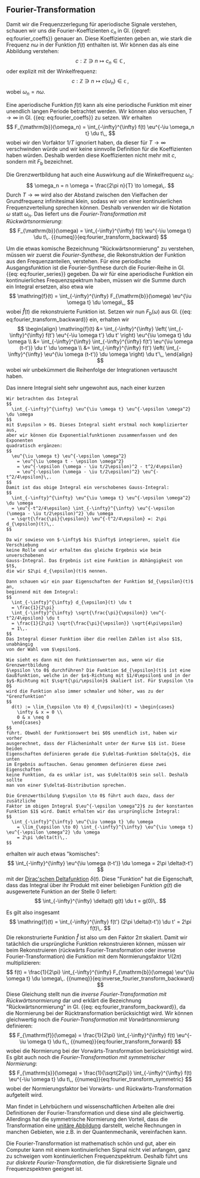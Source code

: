 ## Fourier-Transformation

Damit wir die Frequenzzerlegung für aperiodische Signale verstehen,
schauen wir uns die Fourier-Koeffizienten $c_n$ in 
Gl. {{eqref: eq:fourier_coeffs}} genauer an. Diese Koeffizienten geben an,
wie stark die Frequenz $n\omega$ in der Funktion $f(t)$ enthalten ist.
Wir können das als eine Abbildung verstehen:
$$
  c: \mathbb{Z} \ni n \mapsto c_n \in \mathbb{C}\,,
$$
oder explizit mit der Winkelfrequenz:
$$
  c: \mathbb{Z} \ni n \mapsto c(\omega_n) \in \mathbb{c}\,,
$$
wobei $\omega_n = n \omega$.

Eine aperiodische Funktion $f(t)$ kann als eine periodische Funktion
mit einer unendlich langen Periode betrachtet werden. Wir können also 
versuchen, $T \to \infty$ in Gl. {{eq: eq:fourier_coeffs}} zu setzen.
Wir erhalten
$$
  F_{\mathrm{b}}(\omega_n) = \int_{-\infty}^{\infty} f(t) \eu^{-\iu \omega_n t} \du t\,,
$$
wobei wir den Vorfaktor $1/T$ ignoriert haben, da dieser für $T \to \infty$
verschwinden würde und wir keine sinnvolle Definition für die Koeffizienten
haben würden. Deshalb werden diese Koeffizienten nicht mehr mit $c$, sondern
mit $F_{\mathrm{b}}$ bezeichnet. 

Die Grenzwertbildung hat auch eine Auswirkung auf die Winkelfrequenz 
$\omega_n$:
$$
  \omega_n = n \omega = \frac{2\pi n}{T} \to \omega\,.
$$
Durch $T \to \infty$ wird also der Abstand zwischen den Vielfachen
der Grundfrequenz infinitesimal klein, sodass wir von einer kontinuierlichen
Frequenzverteilung sprechen können. Deshalb verwenden wir die Notation
$\omega$ statt $\omega_n$. Das liefert uns die 
*Fourier-Transformation mit Rückwärtsnormierung*:
$$
  F_{\mathrm{b}}(\omega) = \int_{-\infty}^{\infty} f(t) \eu^{-\iu \omega t} \du t\,.
  {{numeq}}{eq:fourier_transform_backward}
$$

Um die etwas komische Bezeichnung "Rückwärtsnormierung" zu verstehen, 
müssen wir zuerst die *Fourier-Synthese*, die Rekonstruktion der Funktion
aus den Frequenzanteilen, verstehen. Für eine periodische Ausgangsfunktion
ist die Fourier-Synthese durch die Fourier-Reihe in 
Gl. {{eq: eq:fourier_series}} gegeben. Da wir für eine aperiodische Funktion
ein kontinuierliches Frequenzspektrum haben, müssen wir die Summe durch ein
Integral ersetzen, also etwa wie
$$
  \mathring{f}(t) = \int_{-\infty}^{\infty} F_{\mathrm{b}}(\omega) \eu^{\iu \omega t} \du \omega\,,
$$
wobei $\mathring{f}(t)$ die rekonstruierte Funktion ist.
Setzen wir nun $F_{\mathrm{b}}(\omega)$ aus Gl. {{eq: eq:fourier_transform_backward}}
ein, erhalten wir
$$
  \begin{align}
    \mathring{f}(t) &= \int_{-\infty}^{\infty} \left( \int_{-\infty}^{\infty} f(t') \eu^{-\iu \omega t'} \du t' \right) \eu^{\iu \omega t} \du \omega \\
    &= \int_{-\infty}^{\infty} \int_{-\infty}^{\infty}
      f(t') \eu^{\iu \omega (t-t')} \du t' \du \omega \\
    &= \int_{-\infty}^{\infty} f(t') \left( \int_{-\infty}^{\infty} 
      \eu^{\iu \omega (t-t')} \du \omega \right) \du t'\,,
  \end{align}
$$
wobei wir unbekümmert die Reihenfolge der Integrationen vertauscht haben.

Das innere Integral sieht sehr ungewohnt aus, nach einer kurzen

```admonish derivation title="Rechnung für Interessierten" collapsible=true
Wir betrachten das Integral
$$
  \int_{-\infty}^{\infty} \eu^{\iu \omega t} \eu^{-\epsilon \omega^2} \du \omega
$$
mit $\epsilon > 0$. Dieses Integral sieht erstmal noch komplizierter aus,
aber wir können die Exponentialfunktionen zusammenfassen und den Exponenten
quadratisch ergänzen:
$$
  \eu^{\iu \omega t} \eu^{-\epsilon \omega^2} 
    = \eu^{\iu \omega t - \epsilon \omega^2} 
    = \eu^{-\epsilon (\omega - \iu t/2\epsilon)^2 - t^2/4\epsilon}
    = \eu^{-\epsilon (\omega - \iu t/2\epsilon)^2} \eu^{-t^2/4\epsilon}\,.
$$
Damit ist das obige Integral ein verschobenes Gauss-Integral:
$$
  \int_{-\infty}^{\infty} \eu^{\iu \omega t} \eu^{-\epsilon \omega^2} \du \omega
  = \eu^{-t^2/4\epsilon} \int_{-\infty}^{\infty} \eu^{-\epsilon (\omega - \iu t/2\epsilon)^2} \du \omega
  = \sqrt{\frac{\pi}{\epsilon}} \eu^{-t^2/4\epsilon} =: 2\pi d_{\epsilon}(t)\,.
$$

Da wir sowieso von $-\infty$ bis $\infty$ integrieren, spielt die Verschiebung
keine Rolle und wir erhalten das gleiche Ergebnis wie beim unverschobenen
Gauss-Integral. Das Ergebnis ist eine Funktion in Abhängigkeit von $t$,
die wir $2\pi d_{\epsilon}(t)$ nennen.

Dann schauen wir ein paar Eigenschaften der Funktion $d_{\epsilon}(t)$ an,
beginnend mit dem Integral:
$$
  \int_{-\infty}^{\infty} d_{\epsilon}(t) \du t
  = \frac{1}{2\pi}
  \int_{-\infty}^{\infty} \sqrt{\frac{\pi}{\epsilon}} \eu^{-t^2/4\epsilon} \du t
  = \frac{1}{2\pi} \sqrt{\frac{\pi}{\epsilon}} \sqrt{4\pi\epsilon}
  = 1\,.
$$
Das Integral dieser Funktion über die reellen Zahlen ist also $1$, unabhängig
von der Wahl vom $\epsilon$. 

Wie sieht es dann mit den Funktionswerten aus, wenn wir die Grenzwertbildung
$\epsilon \to 0$ durchführen? Die Funktion $d_{\epsilon}(t)$ ist eine
Gaußfunktion, welche in der $x$-Richtung mit $1/4\epsilon$ und in der
$y$-Richtung mit $\sqrt{\pi/\epsilon}$ skaliert ist. Für $\epsilon \to 0$
wird die Funktion also immer schmaler und höher, was zu der "Grenzfunktion"
$$
  d(t) := \lim_{\epsilon \to 0} d_{\epsilon}(t) = \begin{cases}
    \infty & x = 0 \\
    0 & x \neq 0
  \end{cases}
$$
führt. Obwohl der Funktionswert bei $0$ unendlich ist, haben wir vorher 
ausgerechnet, dass der Flächeninhalt unter der Kurve $1$ ist. Diese beiden
Eigenschaften definieren gerade die $\delta$-Funktion $delta{x}$, die unten 
im Ergebnis auftauchen. Genau genommen definieren diese zwei Eigenschaften 
keine Funktion, da es unklar ist, was $\delta(0)$ sein soll. Deshalb sollte 
man von einer $\delta$-Distribution sprechen. 

Die Grenzwertbildung $\epsilon \to 0$ führt auch dazu, dass der zusätzliche
Faktor im obigen Integral $\eu^{-\epsilon \omega^2}$ zu der konstanten 
Funktion $1$ wird. Damit erhalten wir das ursprüngliche Integral:
$$
  \int_{-\infty}^{\infty} \eu^{\iu \omega t} \du \omega 
    = \lim_{\epsilon \to 0} \int_{-\infty}^{\infty} \eu^{\iu \omega t} \eu^{-\epsilon \omega^2} \du \omega
    = 2\pi \delta(t)\,.
$$
```

erhalten wir auch etwas "komisches":
$$
  \int_{-\infty}^{\infty} \eu^{\iu \omega (t-t')} \du \omega = 2\pi \delta(t-t')
$$
mit der 
[Dirac'schen Deltafunktion](https://de.wikipedia.org/wiki/Delta-Distribution)
$\delta(t)$.
Diese "Funktion" hat die Eigenschaft, dass das Integral über ihr Produkt
mit einer beliebigen Funktion $g(t)$ die ausgewertete Funktion an der Stelle
$0$ liefert:
$$
  \int_{-\infty}^{\infty} \delta(t) g(t) \du t = g(0)\,.
$$

Es gilt also insgesamt
$$
  \mathring{f}(t) = \int_{-\infty}^{\infty} f(t') (2\pi \delta(t-t')) \du t'
    = 2\pi f(t)\,.
$$
Die rekonstrurierte Funktion $\mathring{f}$ ist also um den Faktor $2\pi$
skaliert. Damit wir tatächlich die ursprüngliche Funktion rekonstruieren
können, müssen wir beim Rekonstruieren 
(rückwärts Fourier-Transformation oder inverse Fourier-Transformation)
die Funktion mit dem Normierungsfaktor $1/(2\pi)$ multiplizieren:
$$
  f(t) = \frac{1}{2\pi} \int_{-\infty}^{\infty} F_{\mathrm{b}}(\omega) \eu^{\iu \omega t} \du \omega\,.
  {{numeq}}{eq:inverse_fourier_transform_backward}
$$
Diese Gleichung stellt nun die
*inverse Fourier-Transformation mit Rückwärtsnormierung* dar und
erklärt die Bezeichnung "Rückwärtsnormierung" in 
Gl. {{eq: eq:fourier_transform_backward}}, da die Normierung
bei der Rücktransformation berücksichtigt wird. Wir können gleichwertig
noch die *Fourier-Transformation mit Vorwärtsnormierung* definieren:
$$
  F_{\mathrm{f}}(\omega) = \frac{1}{2\pi} \int_{-\infty}^{\infty} f(t) \eu^{-\iu \omega t} \du t\,,
  {{numeq}}{eq:fourier_transform_forward}
$$
wobei die Normierung bei der Vorwärts-Transformation berücksichtigt wird.
Es gibt auch noch die *Fourier-Transformation mit symmetrischer Normierung*:
$$
  F_{\mathrm{s}}(\omega) = \frac{1}{\sqrt{2\pi}} \int_{-\infty}^{\infty} f(t) \eu^{-\iu \omega t} \du t\,,
  {{numeq}}{eq:fourier_transform_symmetric}
$$
wobei der Normierungsfaktor bei Vorwärts- und Rückwärts-Transformation
aufgeteilt wird. 

Man findet in Lehrbüchern und wissenschaftlichen Arbeiten alle drei
Definitionen der Fourier-Transformation und diese sind alle gleichwertig.
Allerdings hat die symmetrische Normierung den Vorteil, dass die
Transformation eine
[unitäre Abbildung](https://de.wikipedia.org/wiki/Fourier-Transformation#Unitäre_Abbildung)
darstellt, welche Rechnungen in manchen Gebieten, wie z.B. in der 
Quantenmechanik, vereinfachen kann. 

Die Fourier-Transformation ist mathematisch schön und gut, aber ein Computer
kann mit einem kontinuierlichen Signal nicht viel anfangen, ganz zu schweigen
vom kontinuierlichen Frequenzspektrum. Deshalb führt uns zur
*diskrete Fourier-Transformation*, die für diskretisierte Signale
und Frequenzspektren geeignet ist. 


